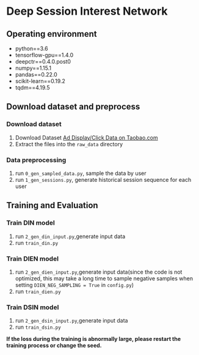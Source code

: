 # Deep Session Interest Network

## Operating environment
- python==3.6
- tensorflow-gpu==1.4.0
- deepctr==0.4.0.post0
- numpy==1.15.1
- pandas==0.22.0
- scikit-learn==0.19.2
- tqdm==4.19.5


## Download dataset and preprocess
### Download dataset

1. Download Dataset [Ad Display/Click Data on Taobao.com](https://tianchi.aliyun.com/dataset/dataDetail?dataId=56)
2. Extract the files into the ``raw_data`` directory
   
### Data preprocessing

1. run  `0_gen_sampled_data.py`,
sample the data by user
2. run `1_gen_sessions.py`,
generate historical session sequence for each user

## Training and Evaluation

### Train DIN model
1. run `2_gen_din_input.py`,generate input data
2. run `train_din.py`

### Train DIEN model
1. run `2_gen_dien_input.py`,generate input data(since the code is not optimized, this may take a long time to sample negative samples when setting `DIEN_NEG_SAMPLING = True` in `config.py`)
2. run `train_dien.py`

### Train DSIN model
1. run `2_gen_dsin_input.py`,generate input data
2. run `train_dsin.py`

**If the loss during the training is abnormally large, please restart the training process or change the seed.**